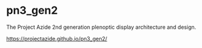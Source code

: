 # pn3_gen2

The Project Azide 2nd generation plenoptic display architecture and design.

https://projectazide.github.io/pn3_gen2/

